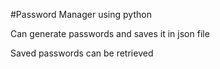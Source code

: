 #Password Manager using python

Can generate passwords and saves it in json file

Saved passwords can be retrieved
